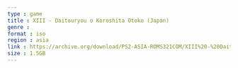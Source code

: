 ```yaml
---
type : game
title : XIII - Daitouryou o Koroshita Otoko (Japan)
genre : 
format : iso
region : asia
link : https://archive.org/download/PS2-ASIA-ROMS321COM/XIII%20-%20Daitouryou%20o%20Koroshita%20Otoko%20%28Japan%29.7z
size : 1.5GB
---
```

